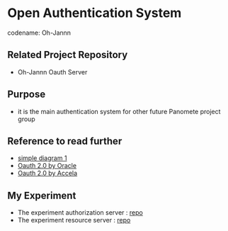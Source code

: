 # Open Authentication System

codename: Oh-Jannn

## Related Project Repository
- Oh-Jannn Oauth Server

## Purpose
- it is the main authentication system for other future Panomete project group

## Reference to read further
- [simple diagram 1](https://blog.doubleslash.de/wp/wp-content/uploads/2022/08/Authorization.png)
- [Oauth 2.0 by Oracle](https://docs.oracle.com/cd/E82085_01/160027/JOS%20Implementation%20Guide/Output/oauth.htm)
- [Oauth 2.0 by Accela](https://developer.accela.com/docs/construct-authCodeFlow.html#)

## My Experiment
- The experiment authorization server : [repo](https://github.com/oat431/spb3-demo-oauth-auth-server)
- The experiment resource server : [repo](https://github.com/oat431/spb3-demo-resource-server)
